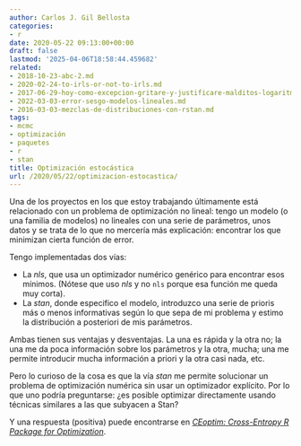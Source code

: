 ```yaml
---
author: Carlos J. Gil Bellosta
categories:
- r
date: 2020-05-22 09:13:00+00:00
draft: false
lastmod: '2025-04-06T18:58:44.459682'
related:
- 2018-10-23-abc-2.md
- 2020-02-24-to-irls-or-not-to-irls.md
- 2017-06-29-hoy-como-excepcion-gritare-y-justificare-malditos-logaritmos.md
- 2022-03-03-error-sesgo-modelos-lineales.md
- 2016-03-03-mezclas-de-distribuciones-con-rstan.md
tags:
- mcmc
- optimización
- paquetes
- r
- stan
title: Optimización estocástica
url: /2020/05/22/optimizacion-estocastica/
---
```


Una de los proyectos en los que estoy trabajando últimamente está relacionado con un problema de optimización no lineal: tengo un modelo (o una familia de modelos) no lineales con una serie de parámetros, unos datos y se trata de lo que no mercería más explicación: encontrar los que minimizan cierta función de error.

Tengo implementadas dos vías:

* La _nls_, que usa un optimizador numérico genérico para encontrar esos mínimos. (Nótese que uso _nls_ y no `nls` porque esa función me queda muy corta).
* La _stan_, donde especifico el modelo, introduzco una serie de prioris más o menos informativas según lo que sepa de mi problema y estimo la distribución a posteriori de mis parámetros.

Ambas tienen sus ventajas y desventajas. La una es rápida y la otra no; la una me da poca información sobre los parámetros y la otra, mucha; una me permite introducir mucha información a priori y la otra casi nada, etc.

Pero lo curioso de la cosa es que la vía _stan_ me permite solucionar un problema de optimización numérica sin usar un optimizador explícito. Por lo que uno podría preguntarse: ¿es posible optimizar directamente usando técnicas similares a las que subyacen a Stan?

Y una respuesta (positiva) puede encontrarse en _[CEoptim: Cross-Entropy R Package for Optimization](https://www.jstatsoft.org/article/view/v076i08)_.